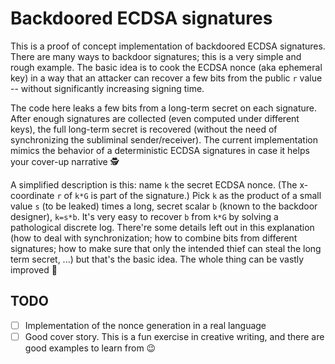 # Backdoored ECDSA signatures

This is a proof of concept implementation of backdoored ECDSA signatures. There are many ways to backdoor signatures; this is a very simple and rough example. The basic idea is to cook the ECDSA nonce (aka ephemeral key) in a way that an attacker can recover a few bits from the public `r` value -- without significantly increasing signing time.

The code here leaks a few bits from a long-term secret on each signature. After enough signatures are collected (even computed under different keys), the full long-term secret is recovered (without the need of synchronizing the subliminal sender/receiver). The current implementation mimics the behavior of a deterministic ECDSA signatures in case it helps your cover-up narrative 🕵

A simplified description is this: name `k` the secret ECDSA nonce. (The x-coordinate `r` of `k*G` is part of the signature.) Pick `k` as the product of a small value `s` (to be leaked) times a long, secret scalar `b` (known to the backdoor designer), `k=s*b`. It's very easy to recover `b` from `k*G` by solving a pathological discrete log. There're some details left out in this explanation (how to deal with synchronization; how to combine bits from different signatures; how to make sure that only the intended thief can steal the long term secret, ...) but that's the basic idea. The whole thing can be vastly improved 🤡

## TODO

- [ ] Implementation of the nonce generation in a real language
- [ ] Good cover story. This is a fun exercise in creative writing, and there are good examples to learn from 😉